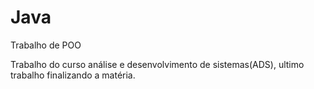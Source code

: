 # Java
Trabalho de POO

Trabalho do curso análise e desenvolvimento de sistemas(ADS), ultimo trabalho finalizando a matéria.
